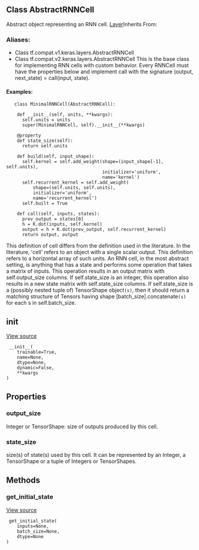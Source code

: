 ## Class AbstractRNNCell
Abstract object representing an RNN cell.
[Layer](https://tensorflow.google.cn/api_docs/python/tf/keras/layers/Layer)Inherits From: 

### Aliases:
- Class tf.compat.v1.keras.layers.AbstractRNNCell
- Class tf.compat.v2.keras.layers.AbstractRNNCell
This is the base class for implementing RNN cells with custom behavior.
Every RNNCell must have the properties below and implement call with the signature (output, next_state) = call(input, state).
#### Examples:

```
   class MinimalRNNCell(AbstractRNNCell):

    def __init__(self, units, **kwargs):
      self.units = units
      super(MinimalRNNCell, self).__init__(**kwargs)

    @property
    def state_size(self):
      return self.units

    def build(self, input_shape):
      self.kernel = self.add_weight(shape=(input_shape[-1], self.units),
                                    initializer='uniform',
                                    name='kernel')
      self.recurrent_kernel = self.add_weight(
          shape=(self.units, self.units),
          initializer='uniform',
          name='recurrent_kernel')
      self.built = True

    def call(self, inputs, states):
      prev_output = states[0]
      h = K.dot(inputs, self.kernel)
      output = h + K.dot(prev_output, self.recurrent_kernel)
      return output, output
```
This definition of cell differs from the definition used in the literature. In the literature, 'cell' refers to an object with a single scalar output. This definition refers to a horizontal array of such units.
An RNN cell, in the most abstract setting, is anything that has a state and performs some operation that takes a matrix of inputs. This operation results in an output matrix with self.output_size columns. If self.state_size is an integer, this operation also results in a new state matrix with self.state_size columns. If self.state_size is a (possibly nested tuple of) TensorShape object`(s)`, then it should return a matching structure of Tensors having shape [batch_size].concatenate`(s)` for each s in self.batch_size.
## __init__
[View source](https://github.com/tensorflow/tensorflow/blob/r2.0/tensorflow/python/keras/engine/base_layer.py#L277-L363)


```
 __init__(
    trainable=True,
    name=None,
    dtype=None,
    dynamic=False,
    **kwargs
)
```
## Properties
### output_size
Integer or TensorShape: size of outputs produced by this cell.
### state_size
size(s) of state(s) used by this cell.
It can be represented by an Integer, a TensorShape or a tuple of Integers or TensorShapes.
## Methods
### get_initial_state
[View source](https://github.com/tensorflow/tensorflow/blob/r2.0/tensorflow/python/keras/layers/recurrent.py#L976-L977)


```
 get_initial_state(
    inputs=None,
    batch_size=None,
    dtype=None
)
```
